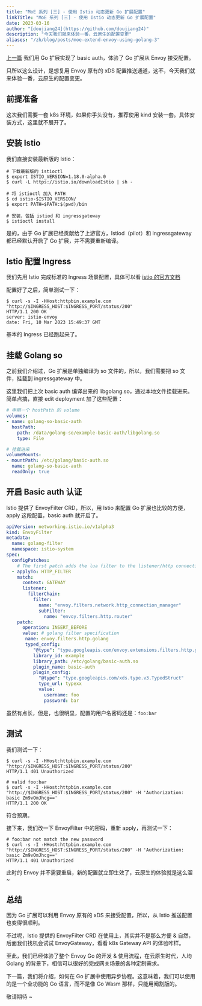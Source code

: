 ```yaml
---
title: "MoE 系列 [三] - 使用 Istio 动态更新 Go 扩展配置"
linkTitle: "MoE 系列 [三] - 使用 Istio 动态更新 Go 扩展配置"
date: 2023-03-16
author: "[doujiang24](https://github.com/doujiang24)"
description: "今天我们就来体验一番，云原生的配置变更"
aliases: "/zh/blog/posts/moe-extend-envoy-using-golang-3"
---
```


[上一篇](https://mosn.io/blog/posts/moe-extend-envoy-using-golang-2/) 我们用 Go 扩展实现了 basic auth，体验了 Go 扩展从 Envoy 接受配置。

只所以这么设计，是想复用 Envoy 原有的 xDS 配置推送通道，这不，今天我们就来体验一番，云原生的配置变更。

## 前提准备

这次我们需要一套 k8s 环境，如果你手头没有，推荐使用 kind 安装一套。具体安装方式，这里就不展开了。

## 安装 Istio

我们直接安装最新版的 Istio：

```
# 下载最新版的 istioctl
$ export ISTIO_VERSION=1.18.0-alpha.0
$ curl -L https://istio.io/downloadIstio | sh -

# 将 istioctl 加入 PATH
$ cd istio-$ISTIO_VERSION/
$ export PATH=$PATH:$(pwd)/bin

# 安装，包括 istiod 和 ingressgateway
$ istioctl install
```

是的，由于 Go 扩展已经贡献给了上游官方，Istiod（pilot）和 ingressgateway 都已经默认开启了 Go 扩展，并不需要重新编译。

## Istio 配置 Ingress

我们先用 Istio 完成标准的 Ingress 场景配置，具体可以看 [istio 的官方文档](https://istio.io/latest/docs/tasks/traffic-management/ingress/ingress-control/)

配置好了之后，简单测试一下：

```
$ curl -s -I -HHost:httpbin.example.com "http://$INGRESS_HOST:$INGRESS_PORT/status/200"
HTTP/1.1 200 OK
server: istio-envoy
date: Fri, 10 Mar 2023 15:49:37 GMT
```

基本的 Ingress 已经跑起来了。

## 挂载 Golang so

之前我们介绍过，Go 扩展是单独编译为 so 文件的，所以，我们需要把 so 文件，挂载到 ingressgateway 中。

这里我们把上次 basic auth 编译出来的 libgolang.so，通过本地文件挂载进来。简单点搞，直接 edit deployment 加了这些配置：

```yaml
# 申明一个 hostPath 的 volume
volumes:
- name: golang-so-basic-auth
  hostPath:
    path: /data/golang-so/example-basic-auth/libgolang.so
    type: File

# 挂载进来
volumeMounts:
- mountPath: /etc/golang/basic-auth.so
  name: golang-so-basic-auth
  readOnly: true
```

## 开启 Basic auth 认证

Istio 提供了 EnvoyFilter CRD，所以，用 Istio 来配置 Go 扩展也比较的方便，apply 这段配置，basic auth 就开启了。

```yaml
apiVersion: networking.istio.io/v1alpha3
kind: EnvoyFilter
metadata:
  name: golang-filter
  namespace: istio-system
spec:
  configPatches:
    # The first patch adds the lua filter to the listener/http connection manager
  - applyTo: HTTP_FILTER
    match:
      context: GATEWAY
      listener:
        filterChain:
          filter:
            name: "envoy.filters.network.http_connection_manager"
            subFilter:
              name: "envoy.filters.http.router"
    patch:
      operation: INSERT_BEFORE
      value: # golang filter specification
       name: envoy.filters.http.golang
       typed_config:
          "@type": "type.googleapis.com/envoy.extensions.filters.http.golang.v3alpha.Config"
          library_id: example
          library_path: /etc/golang/basic-auth.so
          plugin_name: basic-auth
          plugin_config:
            "@type": "type.googleapis.com/xds.type.v3.TypedStruct"
            type_url: typexx
            value:
              username: foo
              password: bar
```

虽然有点长，但是，也很明显，配置的用户名密码还是：`foo:bar`

## 测试

我们测试一下：

```shell
$ curl -s -I -HHost:httpbin.example.com "http://$INGRESS_HOST:$INGRESS_PORT/status/200"
HTTP/1.1 401 Unauthorized

# valid foo:bar
$ curl -s -I -HHost:httpbin.example.com "http://$INGRESS_HOST:$INGRESS_PORT/status/200" -H 'Authorization: basic Zm9vOmJhcg=='
HTTP/1.1 200 OK
```

符合预期。

接下来，我们改一下 EnvoyFilter 中的密码，重新 apply，再测试一下：

```shell
# foo:bar not match the new password
$ curl -s -I -HHost:httpbin.example.com "http://$INGRESS_HOST:$INGRESS_PORT/status/200" -H 'Authorization: basic Zm9vOmJhcg=='
HTTP/1.1 401 Unauthorized
```

此时的 Envoy 并不需要重启，新的配置就立即生效了，云原生的体验就是这么溜~

## 总结

因为 Go 扩展可以利用 Envoy 原有的 xDS 来接受配置，所以，从 Istio 推送配置也变得很顺利。

不过呢，Istio 提供的 EnvoyFilter CRD 在使用上，其实并不是那么方便 & 自然，后面我们找机会试试 EnvoyGateway，看看 k8s Gateway API 的体验咋样。

至此，我们已经体验了整个 Envoy Go 的开发 & 使用流程，在云原生时代，人均 Golang 的背景下，相信可以很好的完成网关场景的各种定制需求。

下一篇，我们将介绍，如何在 Go 扩展中使用异步协程。这意味着，我们可以使用的是一个全功能的 Go 语言，而不是像 Go Wasm 那样，只能用阉割版的。

敬请期待 ~
